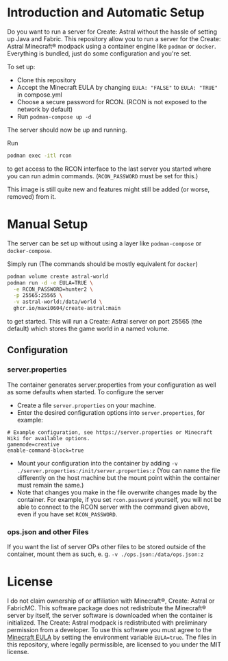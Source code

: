 # Introduction and Automatic Setup
Do you want to run a server for Create: Astral without the hassle of setting up Java and Fabric.
This repository allow you to run a server for the Create: Astral Minecraft® modpack using a container engine like `podman` or `docker`.
Everything is bundled, just do some configuration and you're set.

To set up:
- Clone this repository
- Accept the Minecraft EULA by changing `EULA: "FALSE"` to `EULA: "TRUE"` in compose.yml
- Choose a secure password for RCON. (RCON is not exposed to the network by default)
- Run `podman-compose up -d`

The server should now be up and running.

Run 
```bash
podman exec -itl rcon
```
to get access to the RCON interface to the last server you started where you can run admin commands. (`RCON_PASSWORD` must be set for this.)

This image is still quite new and features might still be added (or worse, removed) from it.

#  Manual Setup
The server can be set up without using a layer like `podman-compose` or `docker-compose`.

Simply run (The commands should be mostly equivalent for `docker`)
```bash
podman volume create astral-world
podman run -d -e EULA=TRUE \
  -e RCON_PASSWORD=hunter2 \
  -p 25565:25565 \
  -v astral-world:/data/world \
  ghcr.io/maxi0604/create-astral:main
```
to get started. This will run a Create: Astral server on port 25565 (the default) which stores the game world in a named volume.

## Configuration
### server.properties
The container generates server.properties from your configuration as well as some defaults when started. To configure the server
- Create a file `server.properties` on your machine.
- Enter the desired configuration options into `server.properties`, for example:
```
# Example configuration, see https://server.properties or Minecraft Wiki for available options.
gamemode=creative
enable-command-block=true
```
- Mount your configuration into the container by adding `-v ./server.properties:/init/server.properties:z`
(You can name the file differently on the host machine but the mount point within the container must remain the same.)
- Note that changes you make in the file overwrite changes made by the container. For example, if you set `rcon.password` yourself,
you will not be able to connect to the RCON server with the command given above, even if you have set `RCON_PASSWORD`.

### ops.json and other Files
If you want the list of server OPs other files to be stored outside of the container, mount them as such, e. g. `-v ./ops.json:/data/ops.json:z`

# License
I do not claim ownership of or affiliation with Minecraft®, Create: Astral or FabricMC.
This software package does not redistribute the Minecraft® server by itself, the server software is downloaded
when the container is initialized. The Create: Astral modpack is redistributed with preliminary permission from a developer.
To use this software you must agree to the [Minecraft EULA](https://www.minecraft.net/en-us/eula) by setting the environment variable `EULA=true`.
The files in this repository, where legally permissible, are licensed to you under the MIT license.
